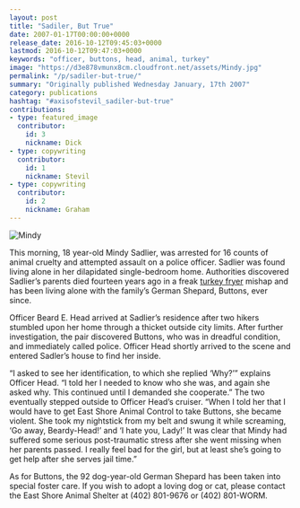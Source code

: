 ```yaml
---
layout: post
title: "Sadiler, But True"
date: 2007-01-17T00:00:00+0000
release_date: 2016-10-12T09:45:03+0000
lastmod: 2016-10-12T09:47:03+0000
keywords: "officer, buttons, head, animal, turkey"
image: "https://d3e878vmunx8cm.cloudfront.net/assets/Mindy.jpg"
permalink: "/p/sadiler-but-true/"
summary: "Originally published Wednesday January, 17th 2007"
category: publications
hashtag: "#axisofstevil_sadiler-but-true"
contributions:
- type: featured_image
  contributor:
    id: 3
    nickname: Dick
- type: copywriting
  contributor:
    id: 1
    nickname: Stevil
- type: copywriting
  contributor:
    id: 2
    nickname: Graham
---
```


[Id_1]: https://d3e878vmunx8cm.cloudfront.net/assets/Mindy.jpg "Mindy"
![Mindy][Id_1]

This morning, 18 year-old Mindy Sadlier, was arrested for 16 counts of animal cruelty and attempted assault on a police officer.  Sadlier was found living alone in her dilapidated single-bedroom home.  Authorities discovered Sadlier’s parents died fourteen years ago in a freak [turkey fryer](/p/happy-early-evil-day "turkey fryer") mishap and has been living alone with the family’s German Shepard, Buttons, ever since.

Officer Beard E. Head arrived at Sadlier’s residence after two hikers stumbled upon her home through a thicket outside city limits.  After further investigation, the pair discovered Buttons, who was in dreadful condition, and immediately called police.  Officer Head shortly arrived to the scene and entered Sadler’s house to find her inside.

“I asked to see her identification, to which she replied ‘Why?’” explains Officer Head.  “I told her I needed to know who she was, and again she asked why.  This continued until I demanded she cooperate.”  The two eventually stepped outside to Officer Head’s cruiser. “When I told her that I would have to get East Shore Animal Control to take Buttons, she became violent.  She took my nightstick from my belt and swung it while screaming, ‘Go away, Beardy-Head!’ and ‘I hate you, Lady!’  It was clear that Mindy had suffered some serious post-traumatic stress after she went missing when her parents passed.  I really feel bad for the girl, but at least she’s going to get help after she serves jail time.”

As for Buttons, the 92 dog-year-old German Shepard has been taken into special foster care.  If you wish to adopt a loving dog or cat, please contact the East Shore Animal Shelter at (402) 801-9676 or (402) 801-WORM.

